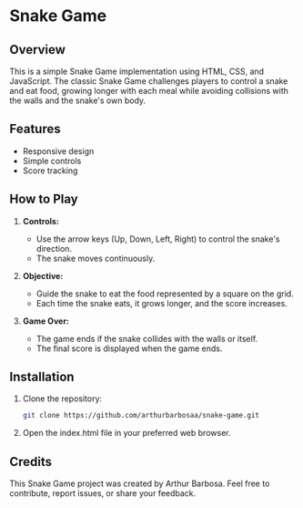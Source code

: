 # Snake Game

## Overview

This is a simple Snake Game implementation using HTML, CSS, and JavaScript. The classic Snake Game challenges players to control a snake and eat food, growing longer with each meal while avoiding collisions with the walls and the snake's own body.

## Features

- Responsive design
- Simple controls
- Score tracking

## How to Play

1. **Controls:**
   - Use the arrow keys (Up, Down, Left, Right) to control the snake's direction.
   - The snake moves continuously.

2. **Objective:**
   - Guide the snake to eat the food represented by a square on the grid.
   - Each time the snake eats, it grows longer, and the score increases.

3. **Game Over:**
   - The game ends if the snake collides with the walls or itself.
   - The final score is displayed when the game ends.

## Installation

1. Clone the repository:

   ```bash
   git clone https://github.com/arthurbarbosaa/snake-game.git

2. Open the index.html file in your preferred web browser.

## Credits
This Snake Game project was created by Arthur Barbosa. Feel free to contribute, report issues, or share your feedback.
